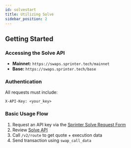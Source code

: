 ```yaml
---
id: solvestart
title: Utilizing Solve
sidebar_position: 2
---
```


## Getting Started

### Accessing the Solve API

- **Mainnet:** `https://swaps.sprinter.tech/mainnet`
- **Base:** `https://swaps.sprinter.tech/base`

### Authentication

All requests must include:

```http
X-API-Key: <your_key>
```

### Basic Usage Flow

1. Request an API key via the [Sprinter Solve Request Form](https://forms.gle/TCAUwcYqguQbWi3bA)
2. Review [Solve API](solveapi)
3. Call `/v2/route` to get quote + execution data
4. Send transaction using `swap_call_data`
